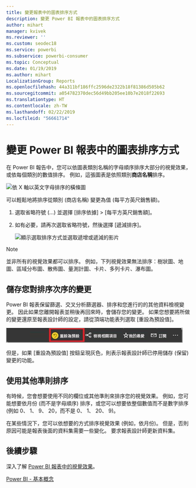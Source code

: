 ```yaml
---
title: 變更報表中的圖表排序方式
description: 變更 Power BI 報表中的圖表排序方式
author: mihart
manager: kvivek
ms.reviewer: ''
ms.custom: seodec18
ms.service: powerbi
ms.subservice: powerbi-consumer
ms.topic: Conceptual
ms.date: 01/19/2019
ms.author: mihart
LocalizationGroup: Reports
ms.openlocfilehash: 44a311bf186ffc2596de2322b18f81386d505b62
ms.sourcegitcommit: a054782370dec56d49bb205ee10b7e2018f22693
ms.translationtype: HT
ms.contentlocale: zh-TW
ms.lasthandoff: 02/22/2019
ms.locfileid: "56661714"
---
```

# <a name="change-how-a-chart-is-sorted-in-a-power-bi-report"></a>變更 Power BI 報表中的圖表排序方式
在 Power BI 報告中，您可以依圖表類別名稱的字母順序排序大部分的視覺效果，或依每個類別的數值排序。 例如，這張圖表是依照類別**商店名稱**排序。

![依 X 軸以英文字母排序的橫條圖](media/end-user-change-sort/pbi_chartsortcategory.png)

可以輕鬆地將排序從類別 (商店名稱) 變更為值 (每平方英尺銷售額)。

1. 選取省略符號 (...) 並選擇 [排序依據] > [每平方英尺銷售額]。
2. 如有必要，請再次選取省略符號，然後選擇 [遞減排序]。

   ![顯示選取排序方式並選取遞增或遞減的影片](media/end-user-change-sort/sort.gif)

> [!NOTE]
> 並非所有的視覺效果都可以排序。 例如，下列視覺效果無法排序：樹狀圖、地圖、區域分布圖、散佈圖、量測計圖、卡片、多列卡片、瀑布圖。

## <a name="saving-changes-you-make-to-sort-order"></a>儲存您對排序次序的變更
Power BI 報表保留篩選、交叉分析篩選器、排序和您進行的的其他資料檢視變更。 因此如果您離開報表並稍後再回來時，會儲存您的變更。  如果您想要將所做的變更還原至報表設計師的設定，請從頂端功能表列選取 [重設為預設值]。 

![永續性排序](media/end-user-change-sort/power-bi-reset-to-default.png)

但是，如果 [重設為預設值] 按鈕呈現灰色，則表示報表設計師已停用儲存 (保留) 變更的功能。

<a name="other"></a>
## <a name="sorting-using-other-criteria"></a>使用其他準則排序
有時候，您會想要使用不同的欄位或其他準則來排序您的視覺效果。  例如，您可能想要依月份 (而不是字母順序) 排序，或您可以想要依整個數值而不是數字排序 (例如 0、 1、 9、 20，而不是 0、 1、 20、 9)。  

在某些情況下，您可以依想要的方式排序視覺效果 (例如，依月份)。  但是，否則原因可能是報表後面的資料集需要一些變化。 要求報表設計師更新資料集。

## <a name="next-steps"></a>後續步驟
深入了解 [Power BI 報表中的視覺效果](end-user-visualizations.md)。

[Power BI - 基本概念](end-user-basic-concepts.md)
